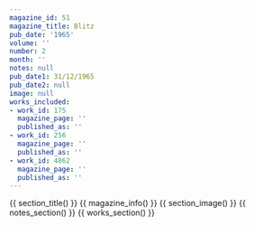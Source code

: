 ```yaml
---
magazine_id: 51
magazine_title: Blitz
pub_date: '1965'
volume: ''
number: 2
month: ''
notes: null
pub_date1: 31/12/1965
pub_date2: null
image: null
works_included:
- work_id: 175
  magazine_page: ''
  published_as: ''
- work_id: 256
  magazine_page: ''
  published_as: ''
- work_id: 4862
  magazine_page: ''
  published_as: ''
---
```


{{ section_title() }}
{{ magazine_info() }}
{{ section_image() }}
{{ notes_section() }}
{{ works_section() }}
